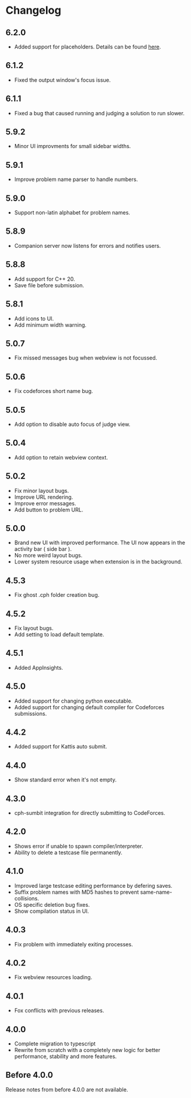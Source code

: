 # Changelog

## 6.2.0

-   Added support for placeholders. Details can be found
    [here](docs/changes.md).

## 6.1.2

-   Fixed the output window's focus issue.

## 6.1.1

-   Fixed a bug that caused running and judging a solution to run slower.

## 5.9.2

-   Minor UI improvments for small sidebar widths.

## 5.9.1

-   Improve problem name parser to handle numbers.

## 5.9.0

-   Support non-latin alphabet for problem names.

## 5.8.9

-   Companion server now listens for errors and notifies users.

## 5.8.8

-   Add support for C++ 20.
-   Save file before submission.

## 5.8.1

-   Add icons to UI.
-   Add minimum width warning.

## 5.0.7

-   Fix missed messages bug when webview is not focussed.

## 5.0.6

-   Fix codeforces short name bug.

## 5.0.5

-   Add option to disable auto focus of judge view.

## 5.0.4

-   Add option to retain webview context.

## 5.0.2

-   Fix minor layout bugs.
-   Improve URL rendering.
-   Improve error messages.
-   Add button to problem URL.

## 5.0.0

-   Brand new UI with improved performance. The UI now appears in the activity
    bar ( side bar ).
-   No more weird layout bugs.
-   Lower system resource usage when extension is in the background.

## 4.5.3

-   Fix ghost .cph folder creation bug.

## 4.5.2

-   Fix layout bugs.
-   Add setting to load default template.

## 4.5.1

-   Added AppInsights.

## 4.5.0

-   Added support for changing python executable.
-   Added support for changing default compiler for Codeforces submissions.

## 4.4.2

-   Added support for Kattis auto submit.

## 4.4.0

-   Show standard error when it's not empty.

## 4.3.0

-   cph-sumbit integration for directly submitting to CodeForces.

## 4.2.0

-   Shows error if unable to spawn compiler/interpreter.
-   Ability to delete a testcase file permanently.

## 4.1.0

-   Improved large testcase editing performance by defering saves.
-   Suffix problem names with MD5 hashes to prevent same-name-collisions.
-   OS specific deletion bug fixes.
-   Show compilation status in UI.

## 4.0.3

-   Fix problem with immediately exiting processes.

## 4.0.2

-   Fix webview resources loading.

## 4.0.1

-   Fox conflicts with previous releases.

## 4.0.0

-   Complete migration to typescript
-   Rewrite from scratch with a completely new logic for better performance,
    stability and more features.

## Before 4.0.0

Release notes from before 4.0.0 are not available.
